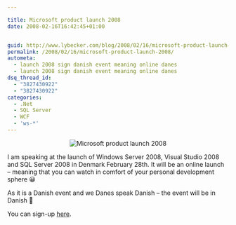 ```yaml
---

title: Microsoft product launch 2008
date: 2008-02-16T16:42:45+01:00


guid: http://www.lybecker.com/blog/2008/02/16/microsoft-product-launch-2008/
permalink: /2008/02/16/microsoft-product-launch-2008/
autometa:
  - launch 2008 sign danish event meaning online danes
  - launch 2008 sign danish event meaning online danes
dsq_thread_id:
  - "3827430922"
  - "3827430922"
categories:
  - .Net
  - SQL Server
  - WCF
  - 'ws-*'
---
```

<p style="text-align: center">
  <img src="http://www.lybecker.com/blog/wp-content/mslaunch2008.jpg" alt="Microsoft product launch 2008" />
</p>

I am speaking at the launch of Windows Server 2008, Visual Studio 2008 and SQL Server 2008 in Denmark February 28th. It will be an online launch – meaning that you can watch in comfort of your personal development sphere 😀

As it is a Danish event and we Danes speak Danish – the event will be in Danish 🙂

You can sign-up [here](http://www.microsoft.com/danmark/technet/detskerher/default.aspx "Microsoft Denmark launch event sign-up").
